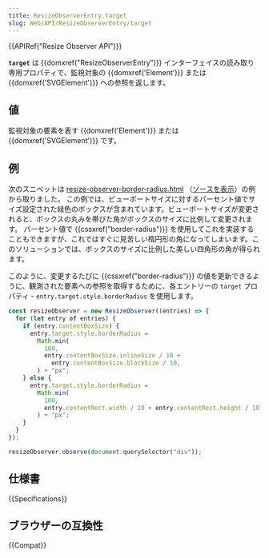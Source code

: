 ```yaml
---
title: ResizeObserverEntry.target
slug: Web/API/ResizeObserverEntry/target
---
```


{{APIRef("Resize Observer API")}}

**`target`** は {{domxref("ResizeObserverEntry")}} インターフェイスの読み取り専用プロパティで、監視対象の {{domxref('Element')}} または {{domxref('SVGElement')}} への参照を返します。

## 値

監視対象の要素を表す {{domxref('Element')}} または {{domxref('SVGElement')}} です。

## 例

次のスニペットは [resize-observer-border-radius.html](https://mdn.github.io/dom-examples/resize-observer/resize-observer-border-radius.html)
（[ソースを表示](https://github.com/mdn/dom-examples/blob/master/resize-observer/resize-observer-border-radius.html)）の例から取りました。
この例では、ビューポートサイズに対するパーセント値でサイズ設定された緑色のボックスが含まれています。ビューポートサイズが変更されると、ボックスの丸みを帯びた角がボックスのサイズに比例して変更されます。
パーセント値で {{cssxref("border-radius")}} を使用してこれを実装することもできますが、これではすぐに見苦しい楕円形の角になってしまいます。このソリューションでは、ボックスのサイズに比例した美しい四角形の角が得られます。

このように、変更するたびに {{cssxref("border-radius")}} の値を更新できるように、観測された要素への参照を取得するために、各エントリーの `target` プロパティ - `entry.target.style.borderRadius` を使用します。

```js
const resizeObserver = new ResizeObserver((entries) => {
  for (let entry of entries) {
    if (entry.contentBoxSize) {
      entry.target.style.borderRadius =
        Math.min(
          100,
          entry.contentBoxSize.inlineSize / 10 +
            entry.contentBoxSize.blockSize / 10,
        ) + "px";
    } else {
      entry.target.style.borderRadius =
        Math.min(
          100,
          entry.contentRect.width / 10 + entry.contentRect.height / 10,
        ) + "px";
    }
  }
});

resizeObserver.observe(document.querySelector("div"));
```

## 仕様書

{{Specifications}}

## ブラウザーの互換性

{{Compat}}
